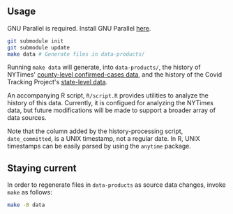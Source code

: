 ## Usage

GNU Parallel is required. Install GNU Parallel
[here](https://www.gnu.org/software/parallel/).


```bash
git submodule init
git submodule update
make data # Generate files in data-products/
```

Running `make data` will generate, into `data-products/`, the history of
NYTimes' [county-level confirmed-cases
data](https://github.com/nytimes/covid-19-data), and the history of the Covid
Tracking Project's [state-level
data](https://github.com/covid19Tracking/covid-tracking-data).

An accompanying R script, `R/script.R` provides utilities to analyze the
history of this data. Currently, it is configued for analyzing the NYTimes
data, but future modifications will be made to support a broader array of
data sources.

Note that the column added by the history-processing script, `date_committed`,
is a UNIX timestamp, not a regular date.  In R, UNIX timestamps can be easily
parsed by using the `anytime` package.

## Staying current

In order to regenerate files in `data-products` as source data changes, invoke
`make` as follows:

```bash
make -B data
```
